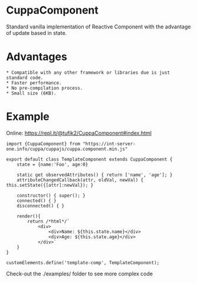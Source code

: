 # CuppaComponent

Standard vanilla implementation of Reactive Component with the advantage of update based in state.

# Advantages

    * Compatible with any other framework or libraries due is just standard code.
    * Faster performance.
    * No pre-compilation process.
    * Small size (6KB).

# Example

Online: https://repl.it/@tufik2/CuppaComponent#index.html

```
import {CuppaComponent} from "https://int-server-one.info/cuppa/cuppajs/cuppa.component.min.js"

export default class TemplateComponent extends CuppaComponent {
    state = {name:'Foo', age:0}
    
    static get observedAttributes() { return ['name', 'age']; }
    attributeChangedCallback(attr, oldVal, newVal) { this.setState({[attr]:newVal}); }

    constructor() { super(); }
    connected() { }
    disconnected() { }

    render(){
        return /*html*/`
            <div>
                <div>Name: ${this.state.name}</div>
                <div>Age: ${this.state.age}</div>
            </div>`
    }
}

customElements.define('template-comp', TemplateComponent);

```

Check-out the ./examples/ folder to see more complex code